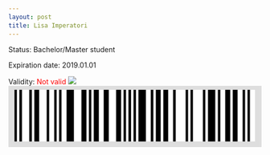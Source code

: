 ```yaml
---
layout: post
title: Lisa Imperatori
---
```


Status: Bachelor/Master student

Expiration date: 2019.01.01

Validity: <font color="red"> Not valid</font> 
![](/members/img/Lisa_Imperatori.png)
![](/members/img/bar.png)
